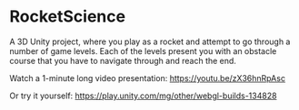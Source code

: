 # RocketScience
A 3D Unity project, where you play as a rocket and attempt to go through a number of game levels. Each of the levels present you with an obstacle course that you have to navigate through and reach the end.

Watch a 1-minute long video presentation:
https://youtu.be/zX36hnRpAsc 

Or try it yourself:
https://play.unity.com/mg/other/webgl-builds-134828
